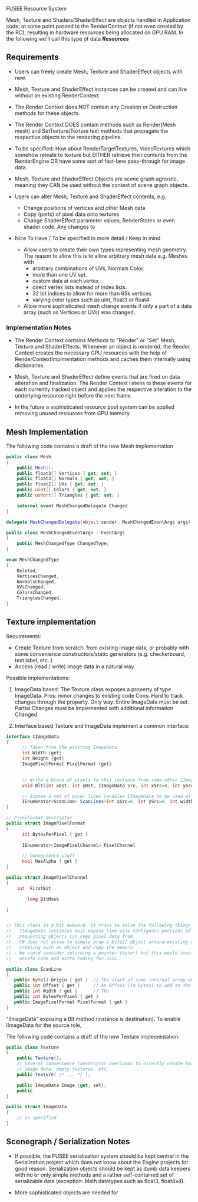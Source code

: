 FUSEE Resource System

Mesh, Texture and Shaders/ShaderEffect are objects handled in Application code, at some point
passed to the RenderContext (if not even created by the RC), resulting in hardware resources
being allocated on GPU RAM. In the following we'll call this type of data ***Resources***

## Requirements

- Users can freely create Mesh, Texture and ShaderEffect objects with new. 

- Mesh, Texture and ShaderEffect instances can be created and can live without an existing RenderContext.

- The Render Context does NOT contain any Creation or Destruction methods for these objects.

- The Render Context DOES contain methods such as Render(Mesh mesh) and SetTexture(Texture tex)
  methods that propagate the respective objects to the rendering pipeline.
  
- To be specified: How about RenderTargetTextures, VideoTextures which somehow releate to
  texture but EITHER retrieve their contents from the RenderEngine OR have some sort of
  fast-lane pass-through for image data.
  
- Mesh, Texture and ShaderEffect Objects are scene graph agnostic, 
  meaning they CAN be used without the context of scene graph objects.
  
- Users can alter Mesh, Texture and ShaderEffect contents, e.g.
  - Change positions of vertices and other Mesh data
  - Copy (parts) of pixel data onto textures
  - Change ShaderEffect parameter values, RenderStates or even shader code.
  Any changes to 
  
- Nice To Have / To be specified in more detail / Keep in mind
  - Allow users to create their own types representing mesh geometry. The reason to allow this
    is to allow arbitrary mesh data e.g. Meshes with
    - arbitrary combinations of UVs, Normals Color.
    - more than one UV set.
    - custom data at each vertex.
    - direct vertex lists instead of index lists.
    - 32 bit indices to allow for more than 65k vertices.
    - varying color types such as uint, float3 or float4
  - Allow more sophisticated mesh change events if only a part of a data array (such as Vertices or UVs)
    was changed.

### Implementation Notes
   
- The Render Context contains Methods to "Render" or "Set" Mesh, Texture and ShaderEffects.
  Whenever an object is rendered, the Render Context creates the necessary GPU resources 
  with the help of RenderContextImplmentation methods and caches them internally using dictionaries.
  
- Mesh, Texture and ShaderEffect define events that are fired on data alteration and finalization.
  The Render Context listens to these events for each currently tracked object and applies
  the respective alteration to the underlying resource right before the next frame.
  
- In the future a sophisticated resource pool system can be applied removing unused resources from 
  GPU memory.
   
## Mesh Implementation

The following code contains a draft of the new Mesh implementation
```C#
public class Mesh
{
    public Mesh();
    public float3[] Vertices { get; set; }
    public float3[] Normals { get; set; }
    public float2[] UVs { get; set; }
    public uint[] Colors { get; set; }
    public ushort[] Triangles { get; set; }

    internal event MeshChangedDelegate Changed
}

delegate MeshChangedDelegate(object sender, MeshChangedEventArgs args);

public class MeshChangedEventArgs : EventArgs
{
    public MeshChangedType ChangedType;
}

enum MeshChangedType 
{
    Deleted,
    VerticesChanged,
    NormalsChanged,
    UVsChanged,
    ColorsChanged,
    TrianglesChanged,
}
```

## Texture implementation

Requirements:

- Create Texture from scratch, from existing image data, or probably with some convenience
  constructors/static generators (e.g. checkerboard, text label, etc. )
- Access (read / write) image data in a natural way.

Possible implementations:

1. ImageData based:
The Texture class exposes a property of type ImageData. 
Pros: minor changes to existing code
Cons: Hard to track changes through the property. Only way: Entire ImageData must be set. Partial 
      Changes must be implemented with additional information Changed.

2. Interface based
Texture and ImageData implement a common interface:

```C#
interface IImageData
{
      // Taken from the existing ImageData:
      int Width {get}
      int Height {get}
      ImagePixelFormat PixelFormat {get}
     

      // Write a block of pixels to this instance from some other IImageData
      void Blt(int xDst, int yDst, IImageData src, int xSrc=0, int ySrc=0, int width=0, int height=0)

      // Expose a set of pixel lines (enables IImageData to be used as src in other instances' Blt)
      IEnumerator<ScanLine> ScanLines(int xSrc=0, int ySrc=0, int width=0, int height=0);
}

// PixelFormat descriptor
public struct ImagePixelFormat
{
      int BytesPerPixel { get }
      
      IEnumerator<ImagePixelChannel> PixelChannel

      // Convenience stuff
      bool HasAlpha { get }
}

public struct ImagePixelChannel
{
    int  FirstBit

        long BitMask

}


// This class is a bit awkward. It tries to solve the following things:
// - IImageData instances must expose line-wise contiguous portions of internal memory where
//   requesting objects can copy pixel data from.
// - C# does not allow to simply wrap a byte[] object around existing memory without first
//   creating such an object and copy the memory.
// - We could consider returning a pointer (byte*) but this would involve other headache, including
//   unsafe code and extra-coding for JSIL.

public class ScanLine
{
   public byte[] Origin { get }  // The start of some internal array where the data comes from
   public int Offset { get }     // An Offset (in bytes) to add to the index to the first pixel of the requested line
   public int Width { get }      // The 
   public int BytesPerPixel { get }
   public ImagePixelFormat PixelFormat { get }
}

```

"IImageData" exposing a Blt method (instance
is destination). To enable IImageData for the source role,



The following code contains a draft of the new Texture implementation.
```C#
public class Texture
{
    public Texture();
    // Several convenience constructor overloads to directly create texture from
    // image data, empty textures, etc.
    public Texture( /* ... */ ); 

    public ImageData Image {get; set};
    public 
}

public struct ImageData
{
    // as specified
}

```

## Scenegraph / Serialization Notes

- If possible, the FUSEE serialization system should be kept central in the Serialization project
  which does not know about the Engine projects for good reason. Serialization objects should be 
  kept as dumb data keepers with no or only simple methods and a rather self-contained set of 
  serializable data (exception: Math datatypes such as float3, float4x4).
  
- More sophisticated objects are needed for 
